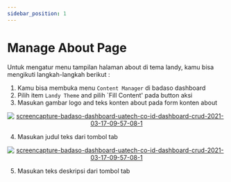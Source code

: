 ```yaml
---
sidebar_position: 1
---
```


# Manage About Page 

Untuk mengatur menu tampilan halaman about di tema landy, kamu bisa mengikuti langkah-langkah berikut :
1. Kamu bisa membuka menu `Content Manager` di badaso dashboard
2. Pilih item `Landy Theme` and pilih `Fill Content' pada button aksi
3. Masukan gambar logo and teks konten about  pada form konten about
<p align="center">
  <a href="https://badaso-docs.uatech.co.id/">
    <img src="http://localhost:3000/img/about-content.png" alt="screencapture-badaso-dashboard-uatech-co-id-dashboard-crud-2021-03-17-09-57-08-1" />
  </a>
</p>

4. Masukan judul teks dari tombol tab
<p align="center">
  <a href="https://badaso-docs.uatech.co.id/">
    <img src="http://localhost:3000/img/tab-title.png" alt="screencapture-badaso-dashboard-uatech-co-id-dashboard-crud-2021-03-17-09-57-08-1" />
  </a>
</p>

5. Masukan teks deskripsi dari tombol tab

